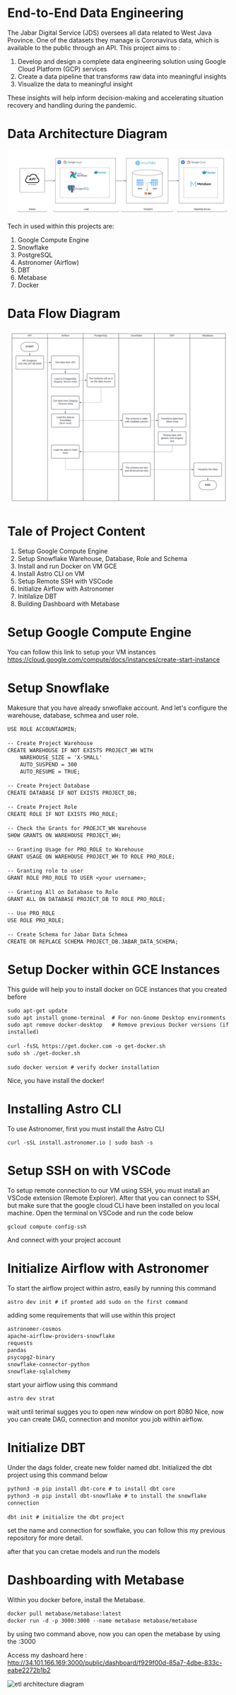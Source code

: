 # End-to-End Data Engineering
The Jabar Digital Service (JDS) oversees all data related to West Java Province. One of the datasets they manage is Coronavirus data, which is available to the public through an API. This project aims to :

1. Develop and design a complete data engineering solution using Google Cloud Platform (GCP) services
2. Create a data pipeline that transforms raw data into meaningful insights
3. Visualize the data to meaningful insight

These insights will help inform decision-making and accelerating situation recovery and handling during the pandemic.

# Data Architecture Diagram
![etl architecture diagram](https://github.com/znlbdn/Data-Engineering-Projects/blob/master/include/assets/data_arch_project.png)

Tech in used within this projects are:
1. Google Compute Engine
2. Snowflake
3. PostgreSQL
4. Astronomer (Airflow)
5. DBT
6. Metabase
7. Docker

# Data Flow Diagram
![etl architecture diagram](https://github.com/znlbdn/Data-Engineering-Projects/blob/master/include/assets/data_flow_project.png)

# Tale of Project Content
1. Setup Google Compute Engine
2. Setup Snowflake Warehouse, Database, Role and Schema
3. Install and run Docker on VM GCE
4. Install Astro CLI on VM
5. Setup Remote SSH with VSCode
6. Initialize Airflow with Astronomer
7. Initilalize DBT
8. Building Dashboard with Metabase

# Setup Google Compute Engine
You can follow this link to setup your VM instances
https://cloud.google.com/compute/docs/instances/create-start-instance

# Setup Snowflake
Makesure that you have already snwoflake account. And let's configure the warehouse, database, schmea and user role.
```
USE ROLE ACCOUNTADMIN;

-- Create Project Warehouse
CREATE WAREHOUSE IF NOT EXISTS PROJECT_WH WITH
    WAREHOUSE_SIZE = 'X-SMALL'
    AUTO_SUSPEND = 300
    AUTO_RESUME = TRUE;

-- Create Project Database
CREATE DATABASE IF NOT EXISTS PROJECT_DB;

-- Create Project Role
CREATE ROLE IF NOT EXISTS PRO_ROLE;

-- Check the Grants for PROEJCT_WH Warehouse
SHOW GRANTS ON WAREHOUSE PROJECT_WH;

-- Granting Usage for PRO_ROLE to Warehouse
GRANT USAGE ON WAREHOUSE PROJECT_WH TO ROLE PRO_ROLE;

-- Granting role to user
GRANT ROLE PRO_ROLE TO USER <your username>;

-- Granting All on Database to Role
GRANT ALL ON DATABASE PROJECT_DB TO ROLE PRO_ROLE;

-- Use PRO_ROLE
USE ROLE PRO_ROLE;

-- Create Schema for Jabar Data Schmea
CREATE OR REPLACE SCHEMA PROJECT_DB.JABAR_DATA_SCHEMA;
```

# Setup Docker within GCE Instances
This guide will help you to install docker on GCE instances that you created before
```
sudo apt-get update
sudo apt install gnome-terminal  # For non-Gnome Desktop environments
sudo apt remove docker-desktop   # Remove previous Docker versions (if installed)

curl -fsSL https://get.docker.com -o get-docker.sh
sudo sh ./get-docker.sh

sudo docker version # verify docker installation
```
Nice, you have install the docker!

# Installing Astro CLI
To use Astronomer, first you must install the Astro CLI
```
curl -sSL install.astronomer.io | sudo bash -s
```
# Setup SSH on with VSCode
To setup remote connection to our VM using SSH, you must install an VSCode extension (Remote Explorer).
After that you can connect to SSH, but make sure that the google cloud CLI have been installed on you local machine.
Open the terminal on VSCode and run the code below
```
gcloud compute config-ssh
```
And connect with your project account

# Initialize Airflow with Astronomer
To start the airflow project within astro, easily by running this command
```
astro dev init # if promted add sudo on the first command
```

adding some requirements that will use within this project
```
astronomer-cosmos
apache-airflow-providers-snowflake
requests
pandas
psycopg2-binary
snowflake-connector-python
snowflake-sqlalchemy
```
start your airflow using this command
```
astro dev strat
```
wait until terimal sugges you to open new window on port 8080
Nice, now you can create DAG, connection and monitor you job within airflow.

# Initialize DBT
Under the dags folder, create new folder named dbt.
Initialized the dbt project using this command below
```
python3 -m pip install dbt-core # to install dbt core
python3 -m pip install dbt-snowflake # to install the snowflake connection

dbt init # initialize the dbt project
```
set the name and connection for sowflake, you can follow this my previous repository for more detail.

after that you can cretae models and run the models

# Dashboarding with Metabase
Within you docker before, install the Metabase.
```
docker pull metabase/metabase:latest
docker run -d -p 3000:3000 --name metabase metabase/metabase
```
by using two command above, now you can open the metabase by using the <externalapi>:3000

Access my dashoard here : http://34.101.166.169:3000/public/dashboard/f929f00d-85a7-4dbe-833c-eabe2272b1b2

![etl architecture diagram](https://github.com/znlbdn/Data-Engineering-Projects/blob/master/include/assets/dashboard.png)



